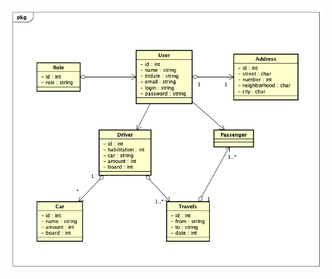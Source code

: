 ![Diagrama de Classe **LocationVan**](../docs/diagramas/Diagrama&#32;de&#32;Classe/Class&#32;Diagram0.png)